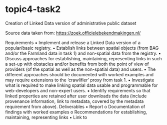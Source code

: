 # topic4-task2
Creation of Linked Data version of administrative public dataset

Source data taken from: https://zoek.officielebekendmakingen.nl/

Requirements
▪ Implement and release a Linked Data version of a popular/basic registry.
▪ Establish links between spatial objects (from BAG and/or the Farmland data in task 1) and non-spatial data from the registry.
▪ Discuss approaches for establishing, maintaining, representing links in such a set-up with obstacles and/or benefits from both the point of view of providers (of the spatial as well as the non-spatial data) and users.
▪ The different approaches should be documented with worked examples and may require extensions to the ‘crawlifier’ proxy from task 1.
▪ Investigate what is required to make linking spatial data usable and programmable for web-developers and non-expert users.
▪ Identify requirements so that linked properties are retained after user downloads the data (include provenance information, link to metadata, covered by the metadata requirement from above).
Deliverables
▪ Report
o Documentation of findings with worked examples
o Recommendations for establishing, maintaining, representing links
▪ Link to
